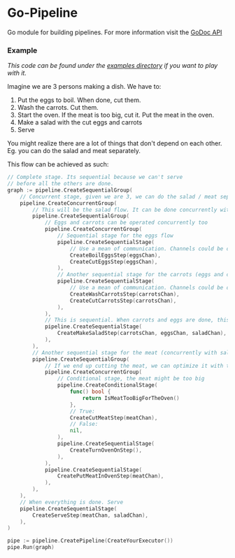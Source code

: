# Go-Pipeline

Go module for building pipelines. For more information visit the [GoDoc API](https://godoc.org/github.com/saantiaguilera/go-pipeline)

### Example

_This code can be found under the [examples directory](examples/cook_example/) if you want to play with it._

Imagine we are 3 persons making a dish. We have to:
1. Put the eggs to boil. When done, cut them.
2. Wash the carrots. Cut them.
3. Start the oven. If the meat is too big, cut it. Put the meat in the oven.
4. Make a salad with the cut eggs and carrots
5. Serve

You might realize there are a lot of things that don't depend on each other. Eg. you can do the salad and meat separately.

This flow can be achieved as such:
```go
// Complete stage. Its sequential because we can't serve
// before all the others are done. 
graph := pipeline.CreateSequentialGroup(
    // Concurrent stage, given we are 3, we can do the salad / meat separately
    pipeline.CreateConcurrentGroup(
        // This will be the salad flow. It can be done concurrently with the meat
        pipeline.CreateSequentialGroup( 
            // Eggs and carrots can be operated concurrently too
            pipeline.CreateConcurrentGroup(
                // Sequential stage for the eggs flow
                pipeline.CreateSequentialStage(
                    // Use a mean of communication. Channels could be one.
                    CreateBoilEggsStep(eggsChan),
                    CreateCutEggsStep(eggsChan),
                ),
                // Another sequential stage for the carrots (eggs and carrots will be concurrent though!)
                pipeline.CreateSequentialStage(
                    // Use a mean of communication. Channels could be one.
                    CreateWashCarrotsStep(carrotsChan),
                    CreateCutCarrotsStep(carrotsChan),
                ),
            ),
            // This is sequential. When carrots and eggs are done, this will run
            pipeline.CreateSequentialStage(
                CreateMakeSaladStep(carrotsChan, eggsChan, saladChan),
            ),
        ),
        // Another sequential stage for the meat (concurrently with salad)
        pipeline.CreateSequentialGroup(
            // If we end up cutting the meat, we can optimize it with the oven operation
            pipeline.CreateConcurrentGroup(
                // Conditional stage, the meat might be too big
                pipeline.CreateConditionalStage(
                    func() bool {
                        return IsMeatTooBigForTheOven()
                    },
                    // True:
                    CreateCutMeatStep(meatChan),
                    // False:
                    nil,
                ),
                pipeline.CreateSequentialStage(
                    CreateTurnOvenOnStep(),
                ),
            ),
            pipeline.CreateSequentialStage(
                CreatePutMeatInOvenStep(meatChan),
            ),
        ),
    ),
    // When everything is done. Serve
    pipeline.CreateSequentialStage(
        CreateServeStep(meatChan, saladChan),
    ),
)

pipe := pipeline.CreatePipeline(CreateYourExecutor())
pipe.Run(graph)
```